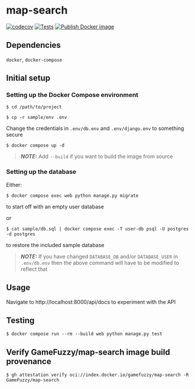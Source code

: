 # map-search
[![codecov](https://codecov.io/gh/GameFuzzy/map-search/graph/badge.svg?token=KjptTS4I7H)](https://codecov.io/gh/GameFuzzy/map-search)
[![Tests](https://github.com/GameFuzzy/map-search/actions/workflows/test.yml/badge.svg)](https://github.com/GameFuzzy/map-search/actions/workflows/test.yml)
[![Publish Docker image](https://github.com/GameFuzzy/map-search/actions/workflows/docker-image.yml/badge.svg)](https://github.com/GameFuzzy/map-search/actions/workflows/docker-image.yml)

## Dependencies

`docker`, `docker-compose`

## Initial setup

### Setting up the Docker Compose environment

```
$ cd /path/to/project
```
```
$ cp -r sample/env .env
```
Change the credentials in `.env/db.env` and `.env/django.env` to something
   secure
```
$ docker compose up -d
```
> **_NOTE:_**  Add `--build` if you want to build the image from
   source

### Setting up the database

Either:

```
$ docker compose exec web python manage.py migrate
```

to start off with an empty user database

or

```
$ cat sample/db.sql | docker compose exec -T user-db psql -U postgres -d postgres
```

to restore the included sample database

> **_NOTE:_**  If you have changed `DATABASE_DB` and/or `DATABASE_USER` in `.env/db.env` then the above command will have to be modified to reflect that


## Usage

Navigate to http://localhost:8000/api/docs to experiment with the API

## Testing

```
$ docker compose run --rm --build web python manage.py test
```

## Verify GameFuzzy/map-search image build provenance

```
$ gh attestation verify oci://index.docker.io/gamefuzzy/map-search -R GameFuzzy/map-search
```
